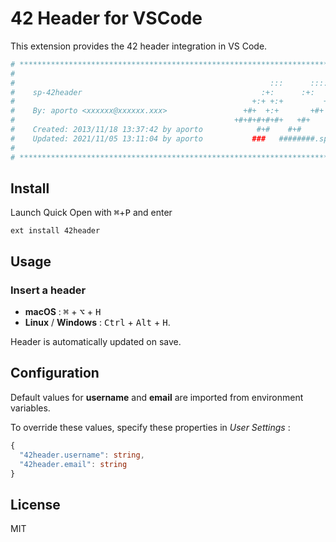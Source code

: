 # 42 Header for VSCode

This extension provides the 42 header integration in VS Code.

```bash
# **************************************************************************** #
#                                                                              #
#                                                         :::      ::::::::    #
#    sp-42header                                        :+:      :+:    :+:    #
#                                                     +:+ +:+         +:+      #
#    By: aporto <xxxxxx@xxxxxx.xxx>                 +#+  +:+       +#+         #
#                                                 +#+#+#+#+#+   +#+            #
#    Created: 2013/11/18 13:37:42 by aporto            #+#    #+#              #
#    Updated: 2021/11/05 13:11:04 by aporto           ###   ########.sp        #
#                                                                              #
# **************************************************************************** #
```

## Install

Launch Quick Open with <kbd>⌘</kbd>+<kbd>P</kbd> and enter
```
ext install 42header
```

## Usage

### Insert a header
 - **macOS** : <kbd>⌘</kbd> + <kbd>⌥</kbd> + <kbd>H</kbd>
 - **Linux** / **Windows** : <kbd>Ctrl</kbd> + <kbd>Alt</kbd> + <kbd>H</kbd>.

Header is automatically updated on save.


## Configuration

Default values for **username** and **email** are imported from environment variables.

To override these values, specify these properties in *User Settings* :

```ts
{
  "42header.username": string,
  "42header.email": string
}
```

## License

MIT

